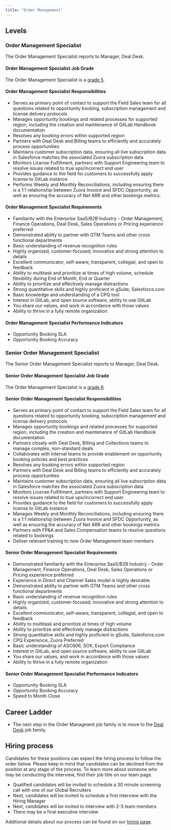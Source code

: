 ```yaml
---
title: "Order Management"
---
```


## Levels

### Order Management Specialist

The Order Management Specialist reports to Manager, Deal Desk.

#### Order Management Specialist Job Grade

The Order Management Specialist is a [grade 5](https://about.gitlab.com/handbook/total-rewards/compensation/compensation-calculator/#gitlab-job-grades).

#### Order Management Specialist Responsibilities

- Serves as primary point of contact to support the Field Sales team for all questions related to opportunity booking, subscription management and license delivery protocols
- Manages opportunity bookings and related processes for supported region, including the creation and maintenance of GitLab Handbook documentation
- Resolves any booking errors within supported region
- Partners with Deal Desk and Billing teams to efficiently and accurately process opportunities
- Maintains customer subscription data, ensuring all live subscription data in Salesforce matches the associated Zuora subscription data
- Monitors License Fulfillment, partners with Support Engineering team to resolve issues related to true ups/incorrect end user
- Provides guidance to the field for customers to successfully apply license to GitLab instance
- Performs Weekly and Monthly Reconciliations, including ensuring there is a 1:1 relationship between Zuora Invoice and SFDC Opportunity, as well as ensuring the accuracy of Net ARR and other bookings metrics.

#### Order Management Specialist Requirements

- Familiarity with the Enterprise SaaS/B2B Industry - Order Management, Finance Operations, Deal Desk, Sales Operations or Pricing experience preferred
- Demonstrated ability to partner with GTM Teams and other cross functional departments
- Basic understanding of revenue recognition rules
- Highly organized, customer-focused, innovative and strong attention to details
- Excellent communicator, self-aware, transparent, collegial, and open to feedback
- Ability to multitask and prioritize at times of high volume, schedule flexibility during End of Month, End or Quarter
- Ability to prioritize and effectively manage distractions
- Strong quantitative skills and highly proficient in gSuite, Salesforce.com
- Basic knowledge and understanding of a CPQ tool
- Interest in GitLab, and open source software, ability to use GitLab
- You share our values, and work in accordance with those values
- Ability to thrive in a fully remote organization

#### Order Management Specialist Performance Indicators

- Opportunity Booking SLA
- Opportunity Booking Accuracy

### Senior Order Management Specialist

The Senior Order Management Specialist reports to Manager, Deal Desk.

#### Senior Order Management Specialist Job Grade

The Order Management Specialist is a [grade 6](https://about.gitlab.com/handbook/total-rewards/compensation/compensation-calculator/#gitlab-job-grades).

#### Senior Order Management Specialist Responsibilities

- Serves as primary point of contact to support the Field Sales team for all questions related to opportunity booking, subscription management and license delivery protocols
- Manages opportunity bookings and related processes for supported region, including the creation and maintenance of GitLab Handbook documentation
- Partners closely with Deal Desk, Billing and Collections teams to manage complex, non-standard deals
- Collaborates with internal teams to provide enablement on opportunity booking policies and best practices
- Resolves any booking errors within supported region
- Partners with Deal Desk and Billing teams to efficiently and accurately process opportunities
- Maintains customer subscription data, ensuring all live subscription data in Salesforce matches the associated Zuora subscription data
- Monitors License Fulfillment, partners with Support Engineering team to resolve issues related to true ups/incorrect end user
- Provides guidance to the field for customers to successfully apply license to GitLab instance
- Manages Weekly and Monthly Reconciliations, including ensuring there is a 1:1 relationship between Zuora Invoice and SFDC Opportunity, as well as ensuring the accuracy of Net ARR and other bookings metrics
- Partners with FP&A and Sales Compensation teams to resolve questions related to bookings
- Deliver relevant training to new Order Management team members

#### Senior Order Management Specialist Requirements

- Demonstrated familiarity with the Enterprise SaaS/B2B Industry - Order Management, Finance Operations, Deal Desk, Sales Operations or Pricing experience preferred
- Experience in Direct and Channel Sales model is highly desirable
- Demonstrated ability to partner with GTM Teams and other cross functional departments
- Basic understanding of revenue recognition rules
- Highly organized, customer-focused, innovative and strong attention to details
- Excellent communicator, self-aware, transparent, collegial, and open to feedback
- Ability to multitask and prioritize at times of high volume
- Ability to prioritize and effectively manage distractions
- Strong quantitative skills and highly proficient in gSuite, Salesforce.com
- CPQ Experience, Zuora Preferred
- Basic understanding of ASC606, SOX, Export Compliance
- Interest in GitLab, and open source software, ability to use GitLab
- You share our values, and work in accordance with those values
- Ability to thrive in a fully remote organization

#### Senior Order Management Specialist Performance Indicators

- Opportunity Booking SLA
- Opportunity Booking Accuracy
- Speed to Month Close

## Career Ladder

- The next step in the Order Managment job family is to move to the [Deal Desk](/job-families/sales/deal-desk/) job family.

## Hiring process

Candidates for these positions can expect the hiring process to follow the order below. Please keep in mind that candidates can be declined from the position at any stage of the process. To learn more about someone who may be conducting the interview, find their job title on our team page.

- Qualified candidates will be invited to schedule a 30 minute screening call with one of our Global Recruiters
- Next, candidates will be invited to schedule a first interview with the Hiring Manager
- Next, candidates will be invited to interview with 2-5 team members
- There may be a final executive interview

Additional details about our process can be found on our [hiring page](https://about.gitlab.com/handbook/hiring/).
